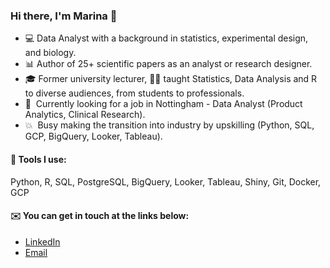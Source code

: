 ### Hi there, I'm Marina 👋

- 💻  Data Analyst with a background in statistics, experimental design, and biology.
- 📊  Author of 25+ scientific papers as an analyst or research designer.
- 🎓  Former university lecturer, 👩‍🏫 taught Statistics, Data Analysis and R to diverse audiences, from students to professionals.
- 🧠  Currently looking for a job in Nottingham - Data Analyst (Product Analytics, Clinical Research).
- 💥  Busy making the transition into industry by upskilling (Python, SQL, GCP, BigQuery, Looker, Tableau).

#### 🧰 Tools I use:

Python, R, SQL, PostgreSQL, BigQuery, Looker, Tableau, Shiny, Git, Docker, GCP

#### ✉️ You can get in touch at the links below:

- [LinkedIn](https://www.linkedin.com/in/marina-varfolomeeva/)
- [Email](mailto:marina.varfolomeeva@gmail.com)
